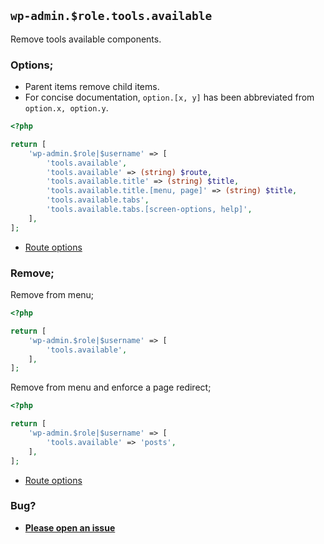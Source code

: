## `wp-admin.$role.tools.available`

Remove tools available components.

### Options;

- Parent items remove child items.
- For concise documentation, `option.[x, y]` has been abbreviated from `option.x, option.y`.

```php
<?php

return [
	'wp-admin.$role|$username' => [
		'tools.available',
		'tools.available' => (string) $route,
		'tools.available.title' => (string) $title,
		'tools.available.title.[menu, page]' => (string) $title,
		'tools.available.tabs',
		'tools.available.tabs.[screen-options, help]',
	],
];
```

- [Route options](../route-options.md)

### Remove;

Remove from menu;

```php
<?php

return [
	'wp-admin.$role|$username' => [
		'tools.available',
	],
];
```

Remove from menu and enforce a page redirect;

```php
<?php

return [
	'wp-admin.$role|$username' => [
		'tools.available' => 'posts',
	],
];
```

- [Route options](../route-options.md)

### Bug?

- **[Please open an issue](https://github.com/darrenjacoby/intervention/issues/new?title=[wp-admin.tools.available]&labels=bug&assignees=darrenjacoby)**
